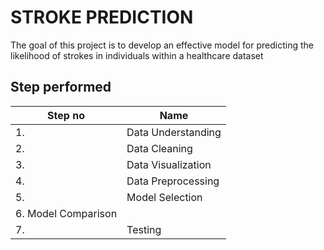 # STROKE PREDICTION
The goal of this project is to develop an effective model for predicting the likelihood of strokes in individuals within a healthcare dataset
 
 ## Step performed 
 |Step no|Name|
 |-|-|
|1.| Data Understanding |
|2.| Data Cleaning|
|3.| Data Visualization|
|4.| Data Preprocessing|
|5.| Model Selection|
|6. Model Comparison|
|7.| Testing|



